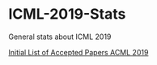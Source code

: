 # ICML-2019-Stats
General stats about ICML 2019


[Initial List of Accepted Papers ACML 2019](https://icml.cc/Conferences/2019/AcceptedPapersInitial)
